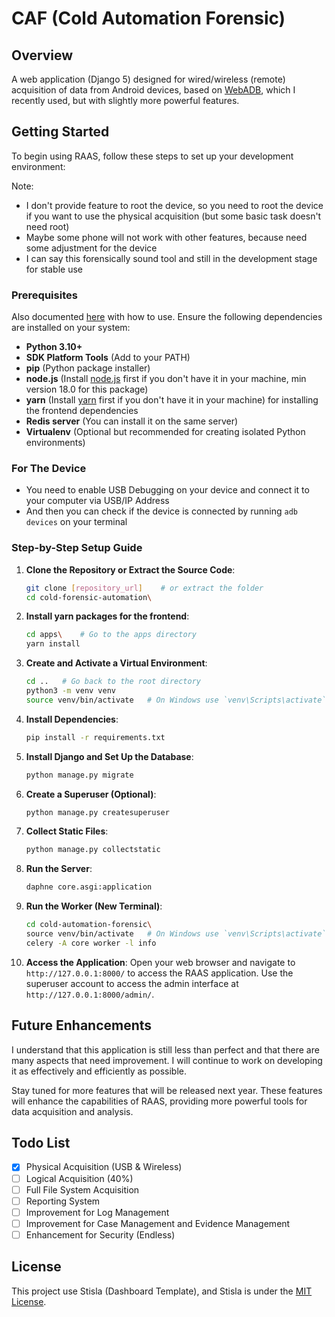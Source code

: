 # CAF (Cold Automation Forensic)

## Overview

A web application (Django 5) designed for wired/wireless (remote) acquisition of data from Android devices, based on [WebADB](https://github.com/mrdotss/webadb), which I recently used, but with slightly more powerful features.

## Getting Started

To begin using RAAS, follow these steps to set up your development environment:

Note: 
* I don't provide feature to root the device, so you need to root the device if you want to use the physical acquisition (but some basic task doesn't need root)
* Maybe some phone will not work with other features, because need some adjustment for the device
* I can say this forensically sound tool and still in the development stage for stable use

### Prerequisites

Also documented [here](https://s3.wasabisys.com/c343765-a/User-Manual/RAAS%20-%20User%20Manual%20v1.0.pdf) with  how to use. Ensure the following dependencies are installed on your system:

- **Python 3.10+**
- **SDK Platform Tools** (Add to your PATH)
- **pip** (Python package installer)
- **node.js** (Install [node.js](https://nodejs.org/en/download/) first if you don't have it in your machine, min version 18.0 for this package)
- **yarn** (Install [yarn](https://classic.yarnpkg.com/lang/en/docs/install/#windows-stable) first if you don't have it in your machine) for installing the frontend dependencies
- **Redis server** (You can install it on the same server)
- **Virtualenv** (Optional but recommended for creating isolated Python environments)

### For The Device
- You need to enable USB Debugging on your device and connect it to your computer via USB/IP Address
- And then you can check if the device is connected by running `adb devices` on your terminal

### Step-by-Step Setup Guide

1. **Clone the Repository or Extract the Source Code**:
    ```sh
    git clone [repository_url]    # or extract the folder
    cd cold-forensic-automation\
    ```
2. **Install yarn packages for the frontend**:
    ```sh
    cd apps\    # Go to the apps directory
    yarn install
    ```
3. **Create and Activate a Virtual Environment**:
    ```sh
    cd ..   # Go back to the root directory
    python3 -m venv venv
    source venv/bin/activate   # On Windows use `venv\Scripts\activate`
    ```

4. **Install Dependencies**:
    ```sh
    pip install -r requirements.txt
    ```

5. **Install Django and Set Up the Database**:
    ```sh
    python manage.py migrate
    ```

6. **Create a Superuser (Optional)**:
    ```sh
    python manage.py createsuperuser
    ```

7. **Collect Static Files**:
    ```sh
    python manage.py collectstatic
    ```

8. **Run the Server**:
    ```sh
    daphne core.asgi:application
    ```

9. **Run the Worker (New Terminal)**:
    ```sh
    cd cold-automation-forensic\
    source venv/bin/activate   # On Windows use `venv\Scripts\activate`
    celery -A core worker -l info
    ```

10. **Access the Application**:
    Open your web browser and navigate to `http://127.0.0.1:8000/` to access the RAAS application. Use the superuser account to access the admin interface at `http://127.0.0.1:8000/admin/`.

## Future Enhancements

I understand that this application is still less than perfect and that there are many aspects that need improvement. I will continue to work on developing it as effectively and efficiently as possible.

Stay tuned for more features that will be released next year. These features will enhance the capabilities of RAAS, providing more powerful tools for data acquisition and analysis.


## Todo List
- [x] Physical Acquisition (USB & Wireless)
- [ ] Logical Acquisition (40%)
- [ ] Full File System Acquisition
- [ ] Reporting System
- [ ] Improvement for Log Management
- [ ] Improvement for Case Management and Evidence Management
- [ ] Enhancement for Security (Endless)
 
## License

This project use Stisla (Dashboard Template), and Stisla is under the [MIT License](https://github.com/stisla/stisla/blob/master/LICENSE).
